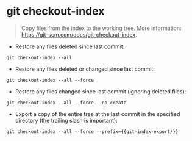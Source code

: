# git checkout-index

> Copy files from the index to the working tree.
> More information: <https://git-scm.com/docs/git-checkout-index>.

- Restore any files deleted since last commit:

`git checkout-index --all`

- Restore any files deleted or changed since last commit:

`git checkout-index --all --force`

- Restore any files changed since last commit (ignoring deleted files):

`git checkout-index --all --force --no-create`

- Export a copy of the entire tree at the last commit in the specified directory (the trailing slash is important):

`git checkout-index --all --force --prefix={{git-index-export/}}`
